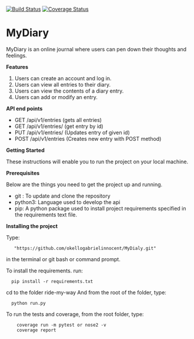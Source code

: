 [![Build Status](https://travis-ci.org/okellogabrielinnocent/MyDialy.svg?branch=master)](https://travis-ci.org/okellogabrielinnocent/MyDialy)
[![Coverage Status](https://coveralls.io/repos/github/okellogabrielinnocent/MyDialy/badge.svg?branch=master)](https://coveralls.io/github/okellogabrielinnocent/MyDialy?branch=master)

# MyDiary
 MyDiary is an online journal where users can pen down their thoughts and feelings.

**Features**
1. Users can create an account and log in.
2. Users can view all entries to their diary.
3. Users can view the contents of a diary entry.
4. Users can add or modify an entry.

**API end points**

- GET /api/v1/entries (gets all entries)
- GET /api/v1/entries/<entryId> (get entry by id)
- PUT /api/v1/entries/<entryId> (Updates entry of given id)
- POST /api/v1/entries (Creates new entry with POST method)

**Getting Started**

These instructions will enable you to run the project on your local machine.

**Prerequisites**

Below are the things you need to get the project up and running.

- git : To update and clone the repository
- python3: Language used to develop the api
- pip: A python package used to install project requirements specified in the requirements text file.

**Installing the project**

Type: 
        
       "https://github.com/okellogabrielinnocent/MyDialy.git"
  in the terminal or git bash or command prompt.

To install the requirements. run:

      pip install -r requirements.txt

cd to the folder ride-my-way
And from the root of the folder, type:
      
      python run.py
      
To run the tests and coverage, from the root folder, type: 
        
        coverage run -m pytest or nose2 -v
        coverage report
